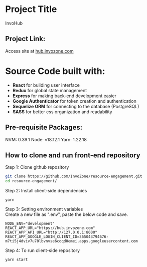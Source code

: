
# Project Title
InvoHub

## Project Link:
Access site at [hub.invozone.com](https://hub.invozone.com/)

# Source Code built with:
- **React** for building user interface
- **Redux** for global state management
- **Express** for making back-end development easier
- **Google Authenticator** for token creation and authentication
- **Sequelize ORM** for connecting to the database (PostgreSQL)
- **SASS** for better css organization and readability

## Pre-requisite Packages:
NVM: 0.39.1
Node: v18.12.1
Yarn: 1.22.18

## How to clone and run front-end repository

Step 1: Clone github repository
```bash
git clone https://github.com/InvoZone/resource-engagement.git
cd resource-engagement/

```
Step 2: Install client-side dependencies  
```
yarn
```
Step 3: Setting environment variables  
Create a new file as ".env", paste the below code and save. 
```
NODE_ENV="development"
REACT_APP_URL="https://hub.invozone.com"
REACT_APP_API_URL="http://127.0.0.1:8000"
REACT_APP_GOOGLE_LOGIN_CLIENT_ID=365043794676-m7ti5j4dviv7u70lbvnvse6coqd0emei.apps.googleusercontent.com
```
Step 4:  To run client-side repository
```
yarn start
```
